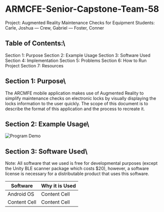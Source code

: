 # ARMCFE-Senior-Capstone-Team-58

Project: Augmented Reality Maintenance Checks for Equipment
Students: Carle, Joshua  —  Crew, Gabriel  —  Foster, Conner 


## Table of Contents:\
Section 1: Purpose
Section 2: Example Usage
Section 3: Software Used
Section 4: Implementation
Section 5: Problems
Section 6: How to Run Project
Section 7: Resources


## Section 1: Purpose\
The ARCMFE mobile application makes use of Augmented Reality to simplify maintenance checks on electronic locks by visually displaying the locks information to the user quickly. The scope of this document is to describe the format of this application and the process to recreate it. 


## Section 2: Example Usage\
![Program Demo](https://github.com/ConnerFosterCS/ARMCFE-Senior-Capstone-Team-58/blob/main/ExampleUsage.gif)


## Section 3: Software Used\
Note: All software that we used is free for developmental purposes (except the Unity BLE scanner package which costs $20), however, a software license is necessary for a distributable product that uses this software.

| Software  | Why it is Used |
| ------------- | ------------- |
| Android OS  | Content Cell  |
| Content Cell  | Content Cell  |
